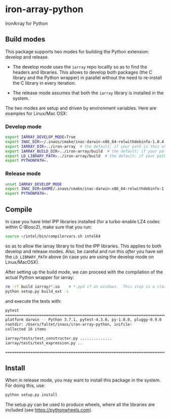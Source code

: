# iron-array-python
IronArray for Python

## Build modes

This package supports two modes for building the Python extension: develop and release.

* The develop mode uses the `iarray` repo locallly so as to find the headers and libraries.  This allows to develop both packages (the C library and the Python wrapper) in parallel without the need to re-install the C library in every iteration.

* The release mode assumes that both the `iarray` library is installed in the system.

The two modes are setup and driven by environment variables.  Here are examples for Linux/Mac OSX:

### Develop mode

```bash
export IARRAY_DEVELOP_MODE=True
export INAC_DIR=~/.inaos/cmake/inac-darwin-x86_64-relwithdebinfo-1.0.4
export IARRAY_DIR=../iron-array  # the default; if your path is this one, no need to set this
export IARRAY_BUILD_DIR=../iron-array/build  # the default; if your path is this one, no need to set this
export LD_LIBRARY_PATH=../iron-array/build  # the default; if your path is this one, no need to set this. Linux only.
export PYTHONPATH=.
```

### Release mode

```bash
unset IARRAY_DEVELOP_MODE
export INAC_DIR=$HOME/.inaos/cmake/inac-darwin-x86_64-relwithdebinfo-1.0.4
export PYTHONPATH=.
```

## Compile

In case you have Intel IPP libraries installed (for a turbo-enable LZ4 codec within C-Blosc2), make sure that you run:

```bash
source ~/intel/bin/compilervars.sh intel64
```

so as to allow the iarray library to find the IPP libraries.  This applies to both develop and release modes.  Also, be careful and run this *after* you have set the `LD_LIBRARY_PATH` above (in case you are using the develop mode on Linux/MacOSX).

After setting up the build mode, we can proceed with the compilation of the actual Python wrapper for iarray:

```bash
rm -rf build iarray/*.so    # *.pyd if on windows.  This step is a cleanup and purely optional.
python setup.py build_ext -i
```

and  execute the tests with:

```bash
pytest
====================================================================================== test session starts =======================================================================================
platform darwin -- Python 3.7.1, pytest-4.3.0, py-1.8.0, pluggy-0.9.0
rootdir: /Users/faltet/inaos/iron-array-python, inifile:
collected 16 items

iarray/tests/test_constructor.py ..............                                                                                                                                            [ 87%]
iarray/tests/test_expression.py ..                                                                                                                                                         [100%]

=================================================================================== 16 passed in 0.29 seconds ====================================================================================
```

## Install

When in release mode, you may want to install this package in the system.  For doing this, use:

```bash
python setup.py install
```

The setup.py can be used to produce wheels, where all the libraries are included (see https://pythonwheels.com).
